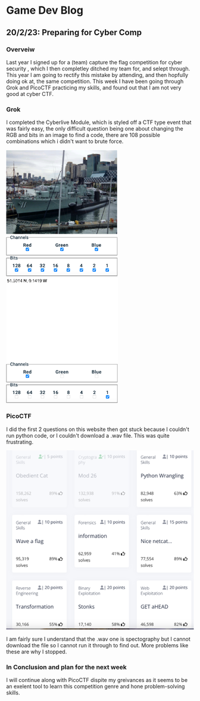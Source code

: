 # Game Dev Blog 

## 20/2/23: Preparing for Cyber Comp

### Overveiw

Last year I signed up for a (team) capture the flag competition for cyber security , which I then completley ditched my team for, and selept through. This year I am going to rectify this mistake by attending, and then hopfully doing ok at, the same competition. This week I have been going through Grok and PicoCTF practicing my skills, and found out that I am not very good at cyber CTF.

### Grok

I completed the Cyberlive Module, which is styled off a CTF type event that was fairly easy, the only difficult question being one about changing the RGB and bits in an image to find a code, there are 108 possible combinations which i didn't want to brute force.

<img src="../Images/CTF grok full.png" title="RGB ship.png" width="300"/><img src="../Images/CTF grok empty.png" title="RGB code.png" width="300"/>



### PicoCTF

I did the first 2 questions on this website then got stuck because I couldn't run python code, or I couldn't download a .wav file. This was quite frustrating.

<img src="../Images/PicoCTF no good.png" title="AAAAAAAHHHHHH.png" width="600"/>

I am fairly sure I understand that the .wav one is spectography but I cannot download the file so I cannot run it through to find out. More problems like these are why I stopped.

### In Conclusion and plan for the next week

I will continue along with PicoCTF dispite my greivances as it seems to be an exelent tool to learn this competition genre and hone problem-solving skills.
